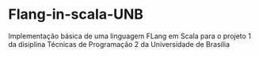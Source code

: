 # Flang-in-scala-UNB
Implementação básica de uma linguagem FLang em Scala para o projeto 1 da disiplina Técnicas de Programação 2 da Universidade de Brasília
